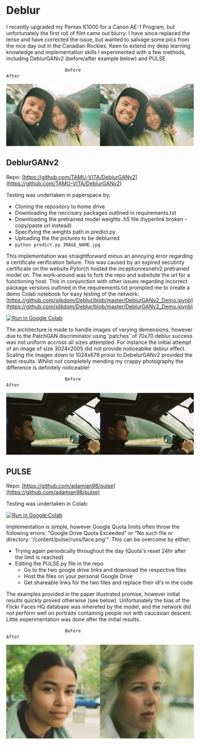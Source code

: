 # Deblur
I recently upgraded my Pentax K1000 for a Canon AE-1 Program, but unfortunately the first roll of film came out blurry. I have since replaced the lense and have corrected the issue, but wanted to salvage some pics from the nice day out in the Canadian Rockies. Keen to extend my deep learning knowledge and implementation skills I experimented with a few methods, including DeblurGANv2 (before/after example below) and PULSE. 

                          Before                                                   After 
<p align="center">
  <img src="https://github.com/silkdom/Deblur/blob/master/img/0017_20.jpg?raw=true" alt="Comparison"/>
</p>

## DeblurGANv2

Repo: [https://github.com/TAMU-VITA/DeblurGANv2](https://github.com/TAMU-VITA/DeblurGANv2)  

Testing was undertaken in paperspace by; 
- Cloning the repository to home drive 
- Downloading the neccisary packages outlined in requirements.txt
- Downloading the pretrained model weights .h5 file (hyperlink broken - copy/paste url instead)
- Specifying the weights path in predict.py  
- Uploading the the pictures to be deblurred
- ```python predict.py IMAGE_NAME.jpg```



This implementation was straightforward minus an annoying error regarding a certificate verification failure. This was caused by an expired secutirity certificate on the website Pytorch hosted the inceptionresnetv2 pretrained model on. The work-around was to fork the repo and subsitute the url for a functioning host. This in conjunction with other issues regarding incorrect package versions outlined in the requirements.txt prompted me to create a demo Colab notebook for easy testing of the network: [https://github.com/silkdom/Deblur/blob/master/DeblurGANv2_Demo.ipynb](https://github.com/silkdom/Deblur/blob/master/DeblurGANv2_Demo.ipynb)

[![Run in Google Colab](https://img.shields.io/badge/Colab-Run_in_Google_Colab-blue?logo=Google&logoColor=FDBA18)](https://colab.research.google.com/github/silkdom/Deblur/blob/master/DeblurGANv2_Demo.ipynb#scrollTo=fU0aGtD4Nl4W)

The architecture is made to handle images of varying demensions, however due to the PatchGAN discriminator using 'patches' of 70x70 deblur success was not uniform accross all sizes attempted. For instance the initial attempt of an image of size 3024x2005 did not provide noticeablke deblur effect. Scaling the images down to 1024x678 proior to DebelurGANv2 provided the best results. Whilst not completely mending my crappy photography the difference is definitely noticeable! 

                          Before                                                   After 
<p align="center">
  <img src="https://github.com/silkdom/Deblur/blob/master/img/0012_25.jpg?raw=true" alt="Comparison"/>
</p>

## PULSE

Repo: [https://github.com/adamian98/pulse](https://github.com/adamian98/pulse)  

Testing was undertaken in Colab:

[![Run in Google Colab](https://img.shields.io/badge/Colab-Run_in_Google_Colab-blue?logo=Google&logoColor=FDBA18)](https://colab.research.google.com/github/tg-bomze/Face-Depixelizer/blob/master/Face_Depixelizer_Eng.ipynb#scrollTo=fU0aGtD4Nl4W)

Implementation is simple, however Google Quota limits often throw the following errors: "Google Drive Quota Exceeded" or "No such file or directory: '/content/pulse/runs/face.png'". This can be overcome by either;
- Trying again periodically throughout the day (Quota's reset 24hr after the limit is reached)
- Editing the PULSE.py file in the repo
    - Go to the two google drive links and download the respective files 
    - Host the files on your personal Google Drive
    - Get shareable links for the two files and replace their id's in the code

The examples provided in the paper illustrated promise, however initial results quickly proved otherwise (see below). Unfortunately the bias of the Flickr Faces HQ database was inhereted by the model, and the network did not perform well on portraits containing people not with caucasian descent. Little experimentation was done after the initial results. 

                          Before                                                   After 
<p align="center">
  <img src="https://github.com/silkdom/Deblur/blob/master/img/comb1.jpg?raw=true" alt="Comparison"/>
</p>

